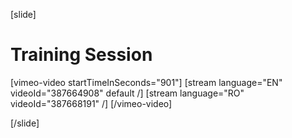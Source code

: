 [slide]
# Training Session

[vimeo-video startTimeInSeconds="901"]
[stream language="EN" videoId="387664908" default /]
[stream language="RO" videoId="387668191"  /]
[/vimeo-video]

[/slide]